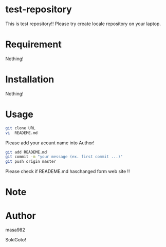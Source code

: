# test-repository
  This is test repository!!
  Please try create locale repository on your laptop.
   
# Requirement 
 
 Nothing!
 
# Installation
 
 Nothing!
 
# Usage
 
```bash
git clone URL
vi  READEME.md
```
 Please add your acount name into Author!

```bash
git add READEME.md
git commit -m "your message (ex. first commit ...)"
git push origin master
```
Please check if READEME.md haschanged form web site !!

# Note
 

 
# Author
 
masa982

SokiGoto!

